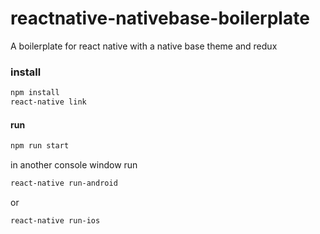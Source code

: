 # reactnative-nativebase-boilerplate

A boilerplate for react native with a native base theme and redux


### install

```bash
npm install
react-native link
```

#### run

```bash
npm run start
```

in another console window run

```bash
react-native run-android
```

or

```bash
react-native run-ios
```
